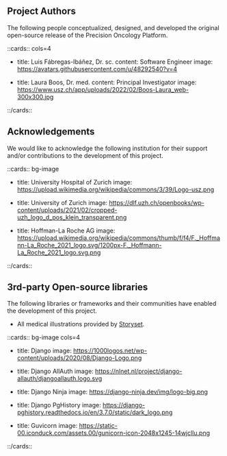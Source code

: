 

## Project Authors

The following people conceptualized, designed, and developed the original open-source release of the Precision Oncology Platform. 

[](https://www.usz.ch/app/uploads/2022/02/Boos-Laura_web-300x300.jpg)


::cards:: cols=4

- title: Luis Fábregas-Ibáñez, Dr. sc. 
  content: Software Engineer
  image: https://avatars.githubusercontent.com/u/48292540?v=4

- title: Laura Boos, Dr. med.
  content: Principal Investigator
  image: https://www.usz.ch/app/uploads/2022/02/Boos-Laura_web-300x300.jpg

::/cards::

## Acknowledgements

We would like to acknowledge the following institution for their support and/or contributions to the development of this project.

::cards:: bg-image

- title: University Hospital of Zurich
  image: https://upload.wikimedia.org/wikipedia/commons/3/39/Logo-usz.png

- title: University of Zurich
  image: https://dlf.uzh.ch/openbooks/wp-content/uploads/2021/02/cropped-uzh_logo_d_pos_klein_transparent.png

- title: Hoffman-La Roche AG
  image: https://upload.wikimedia.org/wikipedia/commons/thumb/f/f4/F._Hoffmann-La_Roche_2021_logo.svg/1200px-F._Hoffmann-La_Roche_2021_logo.svg.png

::/cards::

## 3rd-party Open-source libraries

The following libraries or frameworks and their communities have enabled the development of this project.  

- All medical illustrations provided by <a href="https://storyset.com/medical">Storyset</a>.

::cards:: bg-image cols=4

- title: Django
  image: https://1000logos.net/wp-content/uploads/2020/08/Django-Logo.png

- title: Django AllAuth
  image: https://nlnet.nl/project/django-allauth/djangoallauth.logo.svg

- title: Django Ninja
  image: https://django-ninja.dev/img/logo-big.png

- title: Django PgHistory
  image: https://django-pghistory.readthedocs.io/en/3.7.0/static/dark_logo.png

- title: Guvicorn
  image: https://static-00.iconduck.com/assets.00/gunicorn-icon-2048x1245-14wjcllu.png

::/cards::
